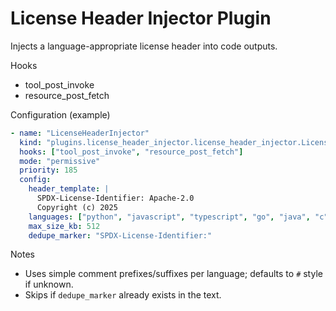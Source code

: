 # License Header Injector Plugin

Injects a language-appropriate license header into code outputs.

Hooks
- tool_post_invoke
- resource_post_fetch

Configuration (example)
```yaml
- name: "LicenseHeaderInjector"
  kind: "plugins.license_header_injector.license_header_injector.LicenseHeaderInjectorPlugin"
  hooks: ["tool_post_invoke", "resource_post_fetch"]
  mode: "permissive"
  priority: 185
  config:
    header_template: |
      SPDX-License-Identifier: Apache-2.0
      Copyright (c) 2025
    languages: ["python", "javascript", "typescript", "go", "java", "c", "cpp", "shell"]
    max_size_kb: 512
    dedupe_marker: "SPDX-License-Identifier:"
```

Notes
- Uses simple comment prefixes/suffixes per language; defaults to `#` style if unknown.
- Skips if `dedupe_marker` already exists in the text.

